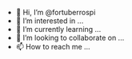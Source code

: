 - 👋 Hi, I’m @fortuberrospi
- 👀 I’m interested in ...
- 🌱 I’m currently learning ...
- 💞️ I’m looking to collaborate on ...
- 📫 How to reach me ...

<!---
fortuberrospi/fortuberrospi is a ✨ special ✨ repository because its `README.md` (this file) appears on your GitHub profile.
You can click the Preview link to take a look at your changes.
--->
